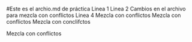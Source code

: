 
#Este es el archio.md de práctica
Linea 1
Linea 2
Cambios en el archivo para mezcla con conflictos
Linea 4
Mezcla con conflictos
Mezcla con conflictos
Mezcla con conclifctos


Mezcla con conflictos
